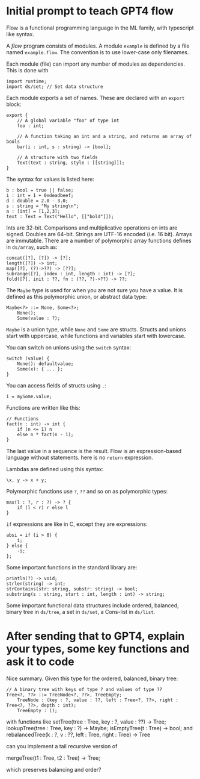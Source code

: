 # Initial prompt to teach GPT4 flow

Flow is a functional programming language in the ML family, with typescript like syntax.

A *flow* program consists of modules. A module `example` is defined by a file named
`example.flow`.  The convention is to use lower-case
only filenames.

Each module (file) can import any number of modules as dependencies. This is done
with

	import runtime;
	import ds/set; // Set data structure

Each module exports a set of names. These are declared with an `export` block:

	export {
		// A global variable "foo" of type int
		foo : int;

		// A function taking an int and a string, and returns an array of bools
		bar(i : int, s : string) -> [bool];

		// A structure with two fields
		Text(text : string, style : [[string]]);
	}

The syntax for values is listed here:

	b : bool = true || false;
	i : int = 1 + 0xdeadbeef;
	d : double = 2.0 - 3.0;
	s : string = "My string\n";
	a : [int] = [1,2,3];
	text : Text = Text("Hello", [["bold"]]);

Ints are 32-bit. Comparisons and multiplicative operations on ints are signed.
Doubles are 64-bit. Strings are UTF-16 encoded (i.e. 16 bit). Arrays are immutable. There are a number of polymorphic array functions defines in `ds/array`, such as:

	concat([?], [?]) -> [?];
	length([?]) -> int;
	map([?], (?)->??) -> [??];
	subrange([?], index : int, length : int) -> [?];
	fold([?], init : ??, fn : (??, ?)->??) -> ??;

The `Maybe` type is used for when you are not sure you have a value. It is defined as this polymorphic union, or abstract data type:

	Maybe<?> ::= None, Some<?>;
        None();
        Some(value : ?);


`Maybe` is a union type, while `None` and `Some` are structs. Structs and unions start with uppercase, while functions and variables start with lowercase.

You can switch on unions using the `switch` syntax:

    switch (value) {
        None(): defaultvalue;
        Some(x): { ... };
    }

You can access fields of structs using `.`:

	i = mySome.value;

Functions are written like this:

	// Functions
	fact(n : int) -> int {
		if (n <= 1) n
		else n * fact(n - 1);
	}

The last value in a sequence is the result. Flow is an expression-based language without statements. here is no `return` expression.

Lambdas are defined using this syntax:

	\x, y -> x + y;

Polymorphic functions use `?`, `??` and so on as polymorphic types:

	max(l : ?, r : ?) -> ? {
		if (l < r) r else l
	}

`if` expressions are like in C, except they are expressions:

	absi = if (i > 0) {
		i;
	} else {
		-i;
	};

Some important functions in the standard library are:

	println(?) -> void;
	strlen(string) -> int;
	strContains(str: string, substr: string) -> bool;
	substring(s : string, start : int, length : int) -> string;

Some important functional data structures include ordered, balanced, binary tree in `ds/tree`, a set in `ds/set`, a Cons-list in `ds/list`.

# After sending that to GPT4, explain your types, some key functions and ask it to code

Nice summary. Given this type for the ordered, balanced, binary tree:

	// A binary tree with keys of type ? and values of type ??
	Tree<?, ??> ::= TreeNode<?, ??>, TreeEmpty;
		TreeNode : (key : ?, value : ??, left : Tree<?, ??>, right : Tree<?, ??>, depth : int);
		TreeEmpty : ();

with functions like
setTree(tree : Tree<?, ??>, key : ?, value : ??) -> Tree<?, ??>;
lookupTree(tree : Tree<?, ??>, key : ?) -> Maybe<??>;
isEmptyTree(t : Tree<?, ??>) -> bool;
and
rebalancedTree(k : ?, v : ??, left : Tree<?, ??>, right : Tree<?, ??>) -> Tree<?, ??>

can you implement a tail recursive version of 

mergeTree(t1 : Tree<?, ??>, t2 : Tree<?, ??>) -> Tree<?, ??>;

which preserves balancing and order?

